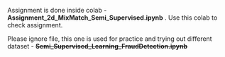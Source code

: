 Assignment is done inside colab - **Assignment_2d_MixMatch_Semi_Supervised.ipynb** . Use this colab to check assignment. 

Please ignore file, this one is used for practice and trying out different dataset - 	**~~Semi_Supervised_Learning_FraudDetection.ipynb~~**

